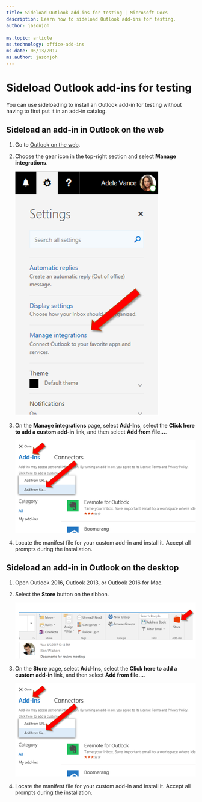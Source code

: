 ```yaml
---
title: Sideload Outlook add-ins for testing | Microsoft Docs
description: Learn how to sideload Outlook add-ins for testing.
author: jasonjoh

ms.topic: article
ms.technology: office-add-ins
ms.date: 06/13/2017
ms.author: jasonjoh
---
```


# Sideload Outlook add-ins for testing

You can use sideloading to install an Outlook add-in for testing without having to first put it in an add-in catalog.


## Sideload an add-in in Outlook on the web

1. Go to [Outlook on the web](https://outlook.office.com).
    
1. Choose the gear icon in the top-right section and select  **Manage integrations**.
    
    ![Outlook on the web screenshot pointing to Manage integrations option](images/outlook-sideload-web-manage-integrations.PNG)

1. On the  **Manage integrations** page, select **Add-Ins**, select the **Click here to add a custom add-in** link, and then select **Add from file...**.
    
    ![Manage integrations screenshot pointing to Add from a file option](images/outlook-sideload-web-add-from-file.PNG)

1. Locate the manifest file for your custom add-in and install it. Accept all prompts during the installation.
    
## Sideload an add-in in Outlook on the desktop

1. Open Outlook 2016, Outlook 2013, or Outlook 2016 for Mac.

1. Select the **Store** button on the ribbon.

    ![Outlook 2016 ribbon pointing to Store button](images/outlook-sideload-desktop-store.PNG)

1. On the  **Store** page, select **Add-Ins**, select the **Click here to add a custom add-in** link, and then select **Add from file...**.
    
    ![Store screenshot pointing to Add from a file option](images/outlook-sideload-web-add-from-file.PNG)

1. Locate the manifest file for your custom add-in and install it. Accept all prompts during the installation.